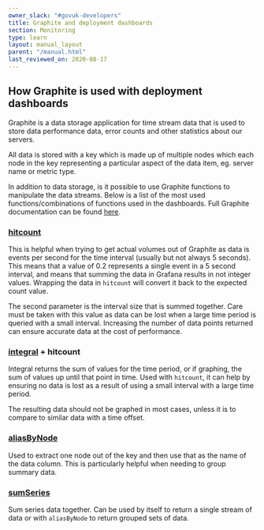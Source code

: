 ```yaml
---
owner_slack: "#govuk-developers"
title: Graphite and deployment dashboards
section: Monitoring
type: learn
layout: manual_layout
parent: "/manual.html"
last_reviewed_on: 2020-08-17
---
```


## How Graphite is used with deployment dashboards

Graphite is a data storage application for time stream data that is used to store data performance data, error counts and other statistics about our servers.

All data is stored with a key which is made up of multiple nodes which each node in the key representing a particular aspect of the data item, eg. server name or metric type.

In addition to data storage, is it possible to use Graphite functions to manipulate the data streams. Below is a list of the most used functions/combinations of functions used in the dashboards. Full Graphite documentation can be found [here](https://graphite.readthedocs.io/en/latest/).

### [hitcount](https://graphite.readthedocs.io/en/latest/functions.html#graphite.render.functions.hitcount)

This is helpful when trying to get actual volumes out of Graphite as data is events per second for the time interval (usually but not always 5 seconds). This means that a value of 0.2 represents a single event in a 5 second interval, and means that summing the data in Grafana results in not integer values. Wrapping the data in `hitcount` will convert it back to the expected count value.

The second parameter is the interval size that is summed together. Care must be taken with this value as data can be lost when a large time period is queried with a small interval. Increasing the number of data points returned can ensure accurate data at the cost of performance.

### [integral](https://graphite.readthedocs.io/en/latest/functions.html#graphite.render.functions.integral) + hitcount

Integral returns the sum of values for the time period, or if graphing, the sum of values up until that point in time. Used with `hitcount`, it can help by ensuring no data is lost as a result of using a small interval with a large time period.

The resulting data should not be graphed in most cases, unless it is to compare to similar data with a time offset.

### [aliasByNode](https://graphite.readthedocs.io/en/latest/functions.html#graphite.render.functions.aliasByNode)

Used to extract one node out of the key and then use that as the name of the data column. This is particularly helpful when needing to group summary data.

### [sumSeries](https://graphite.readthedocs.io/en/latest/functions.html#graphite.render.functions.sumSeries)

Sum series data together. Can be used by itself to return a single stream of data or with `aliasByNode` to return grouped sets of data.
